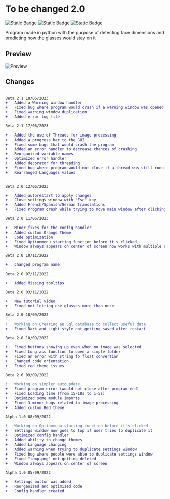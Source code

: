 # To be changed 2.0
![Static Badge](https://img.shields.io/badge/Version-Beta%20v2.1-8ebff1?style=for-the-badge&logo=v)
![Static Badge](https://img.shields.io/badge/Language-python-3776ab?style=for-the-badge&logo=python)
![Static Badge](https://img.shields.io/badge/Made%20by-Ricardo%20Martins%20and%20Jo%C3%A3o%20Marcos-851ebc?style=for-the-badge)  
 

Program made in python with the purpose of detecting face dimensions and predicting how the glasses would stay on it 

## Preview

![Preview](https://i.imgur.com/ptDIh3F.png)


## Changes
```diff

Beta 2.1 18/06/2023
+   Added a Warning window handler
+   Fixed bug where program would crash if a warning window was opened
+   Fixed warning window duplication
+   Added error log file

Beta 2.1 17/06/2023

+   Added the use of Threads for image processing
+   Added a progress bar to the GUI
+   Fixed some bugs that would crash the program
+   Added an error handler to decrease chances of crashing
+   Reorganized variable names
+   Optimized error handler
+   Added decorator for threading
+   Fixed bug where program would not close if a thread was still running
+   Rearranged Languages values


Beta 2.0 12/06/2023

+   Added autorestart to apply changes
+   Close settings window with "Esc" key
+   Added French/Spanish/German translations
+   Fixed Program crash while trying to move main window after clicking on about button

Beta 2.0 11/06/2023

+   Minor fixes for the config handler
+   Added custom Orange Theme
+   Code optimization
+   Fixed Optionmenu starting function before it's clicked
+   Window always appears on center of screen now works with multiple screens

Beta 2.0 10/11/2022

+   Changed program name

Beta 2.0 07/11/2022

+   Added Missing tooltips

Beta 2.0 03/11/2022

+   New tutorial video
+   Fixed not letting use glasses more than once

Beta 2.0 18/09/2022

!   Working on Creating an Sql database to collect useful data
+   Fixed Dark and Light style not getting saved after restart

Beta 2.0 10/09/2022

+   Fixed buttons showing up even when no image was selected
+   Fixed Long ass function to open a simple folder 
+   Fixed an error with string to float convertion
+   Changed code orientation
+   Fixed red theme issues

Beta 2.0 09/09/2022

!   Working on simpler autoupdate
+   Fixed program error (would not close after program end)
+   Fixed Loading time (from 15-18s to 1-5s)
+   Optimized some module imports
+   Fixed 3 minor bugs related to image processing
+   Added custom Red theme

Alpha 1.0 08/09/2022

!   Working on Optionmenu starting function before it's clicked
+   Settings window now goes to top if user tries to duplicate it
+   Optimized config handler
+   Added ability to change themes
+   Added Language changing
+   Added warning when trying to duplicate settings window
+   Fixed bug where people were able to duplicate settings window
+   Fixed "temp.png" not getting deleted  
+   Window always appears on center of screen

Alpha 1.0 05/09/2022

+   Settings button was added
+   Reorganized and optimized code
+   Config handler created
```
